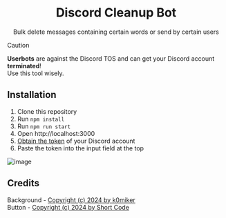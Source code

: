 <div align="center">
<h1>Discord Cleanup Bot</h1>
<p>Bulk delete messages containing certain words or send by certain users</p>
</div>

> [!CAUTION]
> **Userbots** are against the Discord TOS and can get your Discord account **terminated**!  
> Use this tool wisely.  

## Installation

1. Clone this repository
2. Run `npm install`
3. Run `npm run start`
4. Open http://localhost:3000
5. [Obtain the token](https://linuxhint.com/get-discord-token/) of your Discord account
6. Paste the token into the input field at the top

![image](https://github.com/user-attachments/assets/d62546b5-3b2d-4930-855a-900ddbd5b73f)

## Credits

Background - [Copyright (c) 2024 by k0miker](https://codepen.io/k0miker/pen/wvLoevE)  
Button - [Copyright (c) 2024 by Short Code](https://codepen.io/ShortCode/pen/oNdBKxo)
